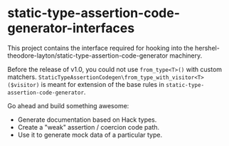 # static-type-assertion-code-generator-interfaces

This project contains the interface required for hooking into the
hershel-theodore-layton/static-type-assertion-code-generator machinery.

Before the release of v1.0, you could not use `from_type<T>()` with custom matchers.
`StaticTypeAssertionCodegen\from_type_with_visitor<T>($visitor)` is meant for
extension of the base rules in `static-type-assertion-code-generator`.

Go ahead and build something awesome:
 - Generate documentation based on Hack types.
 - Create a "weak" assertion / coercion code path.
 - Use it to generate mock data of a particular type.
